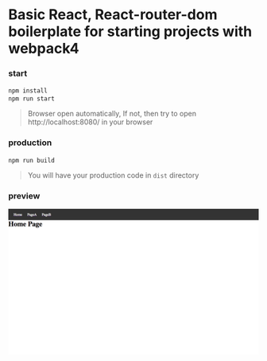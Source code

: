 # Basic React, React-router-dom boilerplate for starting projects with webpack4

### start

```
npm install
npm run start
```

> Browser open automatically, If not, then try to open http://localhost:8080/ in your browser

### production

```
npm run build
```

> You will have your production code in `dist` directory

### preview

![Preview](https://github.com/CoonJS/react-react-router-dom-simple-boilerplate/blob/master/src/assets/Preview.png?raw=true "Preview")




